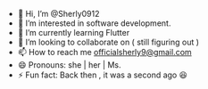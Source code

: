 - 👋 Hi, I’m @Sherly0912
- 👀 I’m interested in software development.
- 🌱 I’m currently learning Flutter
- 💞️ I’m looking to collaborate on ( still figuring out )
- 📫 How to reach me officialsherly9@gmail.com
- 😄 Pronouns: she | her | Ms.
- ⚡ Fun fact: Back then , it was a second ago 😆

<!---
Sherly0912/Sherly0912 is a ✨ special ✨ repository because its `README.md` (this file) appears on your GitHub profile.
You can click the Preview link to take a look at your changes.
--->
